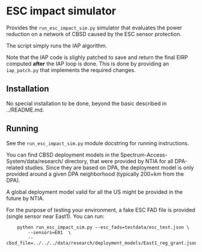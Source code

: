# ESC impact simulator

Provides the `run_esc_impact_sim.py` simulator that evaluates the power
reduction on a network of CBSD caused by the ESC sensor protection.

The script simply runs the IAP algorithm. 


Note that the IAP code is slighly patched to save and return the final 
EIRP computed **after** the IAP loop is done. This is done by providing
an `iap_patch.py` that implements the required changes. 

## Installation

No special installation to be done, beyond the basic described in ../README.md.

## Running

See the `run_esc_impact_sim.py` module docstring for running instructions.

You can find CBSD deployment models in the Spectrum-Access-System/data/research/
directory, that were provided by NTIA for all DPA-related studies. Since they are 
based on DPA, the deployment model is only provided around a given DPA neighborhood
(typically 200+km from the DPA). 

A global deployment model valid for all the US might be provided in the future by NTIA.

For the purpose of testing your environment, a fake ESC FAD file is provided (single sensor
near East1). You can run:

```
    python run_esc_impact_sim.py --esc_fads=testdata/esc_test.json \
        --sensors=E01  \
        --cbsd_file=../../../data/research/deployment_models/East1_reg_grant.json.zip
```
